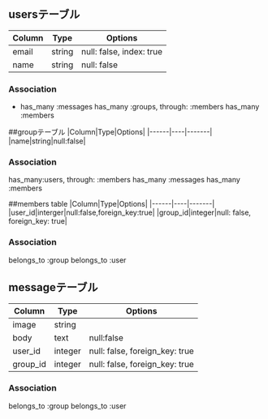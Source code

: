 
  ## usersテーブル
  |Column|Type|Options|
  |------|----|-------|
  |email|string|null: false, index: true|
  |name|string|null: false|
  ### Association
  - has_many :messages
    has_many :groups, through: :members has_many :members

  ##groupテーブル
  |Column|Type|Options|
  |------|----|-------|
  |name|string|null:false|

  ### Association
  has_many:users, through: :members has_many :messages has_many :members

  ##members table
  |Column|Type|Options|
  |------|----|-------|
  |user_id|interger|null:false,foreign_key:true|
  |group_id|integer|null: false, foreign_key: true|

  ### Association
  belongs_to :group
  belongs_to :user


  ## messageテーブル
  |Column|Type|Options|
  |------|----|-------|
  |image|string||
  |body|text|null:false|
  |user_id |integer|null: false, foreign_key: true|
  |group_id|integer|null: false, foreign_key: true|
  ### Association
  belongs_to :group belongs_to :user